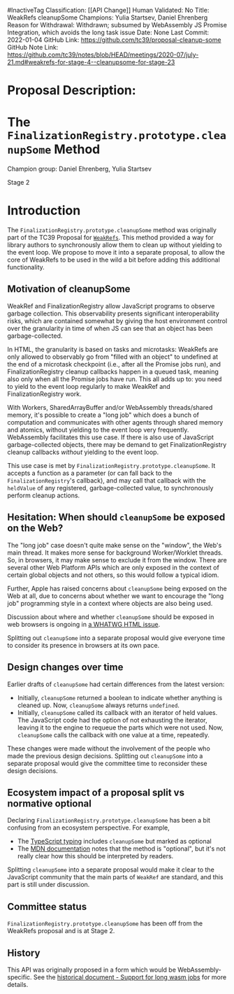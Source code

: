 #InactiveTag
Classification: [[API Change]]
Human Validated: No
Title: WeakRefs cleanupSome
Champions: Yulia Startsev, Daniel Ehrenberg
Reason for Withdrawal: Withdrawn; subsumed by WebAssembly JS Promise Integration, which avoids the long task issue
Date: None
Last Commit: 2022-01-04
GitHub Link: https://github.com/tc39/proposal-cleanup-some
GitHub Note Link: https://github.com/tc39/notes/blob/HEAD/meetings/2020-07/july-21.md#weakrefs-for-stage-4--cleanupsome-for-stage-23

# Proposal Description:
# The `FinalizationRegistry.prototype.cleanupSome` Method

Champion group: Daniel Ehrenberg, Yulia Startsev

Stage 2

# Introduction

The `FinalizationRegistry.prototype.cleanupSome` method was originally part of the TC39 Proposal for [`WeakRefs`](https://github.com/tc39/proposal-weakrefs). This method provided a way for library authors to synchronously allow them to clean up without yielding to the event loop. We propose to move it into a separate proposal, to allow the core of WeakRefs to be used in the wild a bit before adding this additional functionality.

## Motivation of cleanupSome

WeakRef and FinalizationRegistry allow JavaScript programs to observe garbage collection. This observability presents significant interoperability risks, which are contained somewhat by giving the host environment control over the granularity in time of when JS can see that an object has been garbage-collected.

In HTML, the granularity is based on tasks and microtasks: WeakRefs are only allowed to observably go from "filled with an object" to undefined at the end of a microtask checkpoint (i.e., after all the Promise jobs run), and FinalizationRegistry cleanup callbacks happen in a queued task, meaning also only when all the Promise jobs have run. This all adds up to: you need to yield to the event loop regularly to make WeakRef and FinalizationRegistry work.

With Workers, SharedArrayBuffer and/or WebAssembly threads/shared memory, it's possible to create a "long job" which does a bunch of computation and communicates with other agents through shared memory and atomics, without yielding to the event loop very frequently. WebAssembly facilitates this use case. If there is also use of JavaScript garbage-collected objects, there may be demand to get FinalizationRegistry cleanup callbacks *without* yielding to the event loop.

This use case is met by `FinalizationRegistry.prototype.cleanupSome`. It accepts a function as a parameter (or can fall back to the `FinalizationRegistry`'s callback), and may call that callback with the `heldValue` of any registered, garbage-collected value, to synchronously perform cleanup actions.

## Hesitation: When should `cleanupSome` be exposed on the Web?

The "long job" case doesn't quite make sense on the "window", the Web's main thread. It makes more sense for background Worker/Worklet threads. So, in browsers, it may make sense to exclude it from the window. There are several other Web Platform APIs which are only exposed in the context of certain global objects and not others, so this would follow a typical idiom.

Further, Apple has raised concerns about `cleanupSome` being exposed on the Web at all, due to concerns about whether we want to encourage the "long job" programming style in a context where objects are also being used.

Discussion about where and whether `cleanupSome` should be exposed in web browsers is ongoing in [a WHATWG HTML issue](https://github.com/whatwg/html/issues/5446).

Splitting out `cleanupSome` into a separate proposal would give everyone time to consider its presence in browsers at its own pace.

## Design changes over time

Earlier drafts of `cleanupSome` had certain differences from the latest version:
- Initially, `cleanupSome` returned a boolean to indicate whether anything is cleaned up. Now, `cleanupSome` always returns `undefined`.
- Initially, `cleanupSome` called its callback with an iterator of held values. The JavaScript code had the option of not exhausting the iterator, leaving it to the engine to requeue the parts which were not used. Now, `cleanupSome` calls the callback  with one value at a time, repeatedly.

These changes were made without the involvement of the people who made the previous design decisions. Splitting out `cleanupSome` into a separate proposal would give the committee time to reconsider these design decisions.

## Ecosystem impact of a proposal split vs normative optional

Declaring `FinalizationRegistry.prototype.cleanupSome` has been a bit confusing from an ecosystem perspective. For example,
- The [TypeScript typing](https://github.com/microsoft/TypeScript/pull/38232) includes `cleanupSome` but marked as optional
- The [MDN documentation](https://developer.mozilla.org/en-US/docs/Web/JavaScript/Reference/Global_Objects/FinalizationRegistry/cleanupSome) notes that the method is "optional", but it's not really clear how this should be interpreted by readers.

Splitting `cleanupSome` into a separate proposal would make it clear to the JavaScript community that the main parts of `WeakRef` are standard, and this part is still under discussion.

## Committee status

`FinalizationRegistry.prototype.cleanupSome` has been off from the WeakRefs proposal and is at Stage 2.

## History

This API was originally proposed in a form which would be WebAssembly-specific. See the [historical document - Support for long wasm jobs](https://github.com/tc39/proposal-weakrefs/wiki/Support-for-long-wasm-jobs) for more details.
